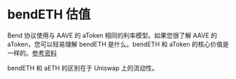 # bendETH 估值

Bend 协议使用与 AAVE 的 aToken 相同的利率模型。如果您很了解 AAVE 的 aToken，您可以轻易理解 bendETH 是什么。bendETH 和 aToken 的核心价值是一样的。[参考资料](https://docs.aave.com/risk/liquidity-risk/atoken-valuation)

bendETH 和 aETH 的区别在于 Uniswap 上的流动性。
